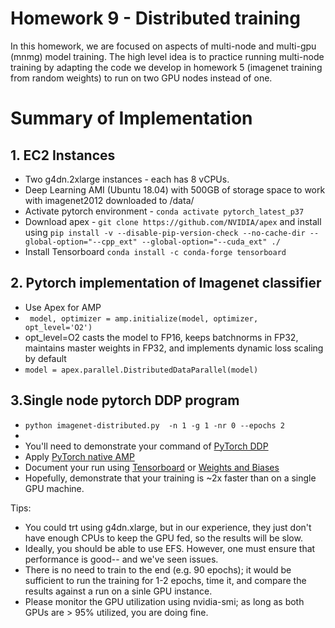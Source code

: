 # Homework 9 - Distributed training


In this homework, we are focused on aspects of multi-node and multi-gpu (mnmg) model training.
The high level idea is to practice running multi-node training by adapting the code we develop in homework 5 (imagenet training from random weights) to run on two GPU nodes instead of one.

# Summary of Implementation

## 1. EC2 Instances
* Two g4dn.2xlarge instances - each has 8 vCPUs.
* Deep Learning AMI (Ubuntu 18.04) with 500GB of storage space to work with imagenet2012 downloaded to /data/
* Activate pytorch environment - `conda activate pytorch_latest_p37`
* Download apex - `git clone https://github.com/NVIDIA/apex` and install using `pip install -v --disable-pip-version-check --no-cache-dir --global-option="--cpp_ext" --global-option="--cuda_ext" ./` 
* Install Tensorboard `conda install -c conda-forge tensorboard`

## 2. Pytorch implementation of Imagenet classifier
* Use Apex for AMP 
* ` model, optimizer = amp.initialize(model, optimizer, opt_level='O2')`
* opt_level=O2 casts the model to FP16, keeps batchnorms in FP32, maintains master weights in FP32, and implements dynamic loss scaling by default
* `model = apex.parallel.DistributedDataParallel(model)`

## 3.Single node pytorch DDP program
*  `python imagenet-distributed.py  -n 1 -g 1 -nr 0 --epochs 2`
*  
* You'll need to demonstrate your command of [PyTorch DDP](https://pytorch.org/tutorials/beginner/dist_overview.html)
* Apply [PyTorch native AMP](https://pytorch.org/docs/stable/amp.html)
* Document your run using [Tensorboard](https://www.tensorflow.org/tensorboard) or [Weights and Biases](https://wandb.ai/home) 
* Hopefully, demonstrate that your training is ~2x faster than on a single GPU machine.

Tips:
* You could trt using g4dn.xlarge, but in our experience, they just don't have enough CPUs to keep the GPU fed, so the results will be slow.
* Ideally, you should be able to use EFS.  However, one must ensure that performance is good-- and we've seen issues.
* There is no need to train to the end (e.g. 90 epochs); it would be sufficient to run the training for 1-2 epochs, time it, and compare the results against a run on a sinle GPU instance.
* Please monitor the GPU utilization using nvidia-smi; as long as both GPUs are > 95% utilized, you are doing fine.



